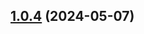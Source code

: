 ## [1.0.4](https://github.com/engalar/vite-plugin-monorepo/compare/vite-plugin-mendix@1.0.1...vite-plugin-mendix@1.0.4) (2024-05-07)
